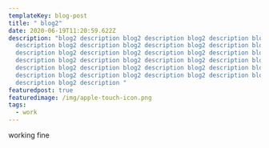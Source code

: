```yaml
---
templateKey: blog-post
title: " blog2"
date: 2020-06-19T11:20:59.622Z
description: "blog2 description blog2 description blog2 description blog2
  description blog2 description blog2 description blog2 description blog2
  description blog2 description blog2 description blog2 description blog2
  description blog2 description blog2 description blog2 description blog2
  description blog2 description blog2 description blog2 description blog2
  description blog2 description blog2 description blog2 description blog2
  description blog2 description "
featuredpost: true
featuredimage: /img/apple-touch-icon.png
tags:
  - work
---
```

working fine